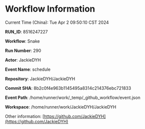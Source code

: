 # Workflow Information

Current Time (China): Tue Apr  2 09:50:10 CST 2024  

**RUN_ID**: 8516247227  

**Workflow**: Snake  

**Run Number**: 290  

**Actor**: JackieDYH  

**Event Name**: schedule  

**Repository**: JackieDYH/JackieDYH  

**Commit SHA**: 8b2c0f4e963b1145495a8314c214376ebc721833  

**Event Path**: /home/runner/work/_temp/_github_workflow/event.json  

**Workspace**: /home/runner/work/JackieDYH/JackieDYH  

Other information: [https://github.com/JackieDYH](https://github.com/JackieDYH)
